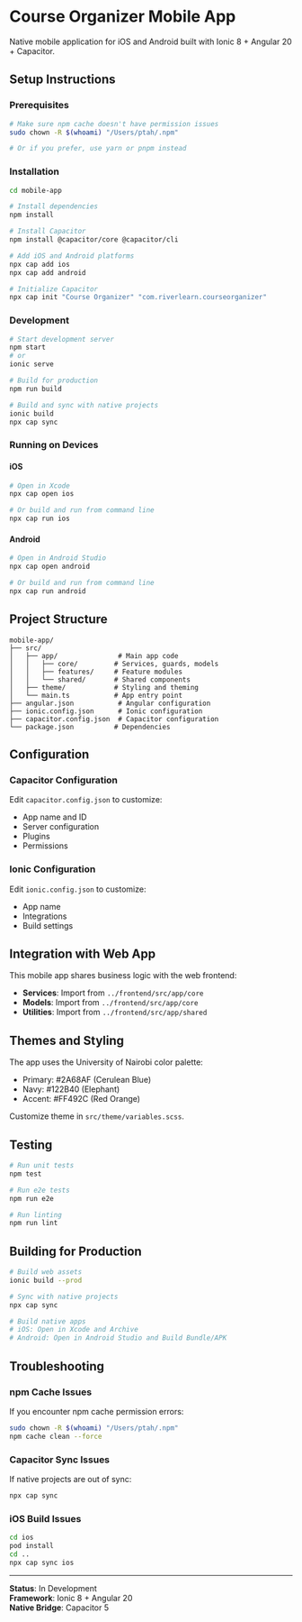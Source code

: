 # Course Organizer Mobile App

Native mobile application for iOS and Android built with Ionic 8 + Angular 20 + Capacitor.

## Setup Instructions

### Prerequisites

```bash
# Make sure npm cache doesn't have permission issues
sudo chown -R $(whoami) "/Users/ptah/.npm"

# Or if you prefer, use yarn or pnpm instead
```

### Installation

```bash
cd mobile-app

# Install dependencies
npm install

# Install Capacitor
npm install @capacitor/core @capacitor/cli

# Add iOS and Android platforms
npx cap add ios
npx cap add android

# Initialize Capacitor
npx cap init "Course Organizer" "com.riverlearn.courseorganizer"
```

### Development

```bash
# Start development server
npm start
# or
ionic serve

# Build for production
npm run build

# Build and sync with native projects
ionic build
npx cap sync
```

### Running on Devices

#### iOS
```bash
# Open in Xcode
npx cap open ios

# Or build and run from command line
npx cap run ios
```

#### Android
```bash
# Open in Android Studio
npx cap open android

# Or build and run from command line
npx cap run android
```

## Project Structure

```
mobile-app/
├── src/
│   ├── app/               # Main app code
│   │   ├── core/         # Services, guards, models
│   │   ├── features/     # Feature modules
│   │   └── shared/       # Shared components
│   ├── theme/            # Styling and theming
│   └── main.ts           # App entry point
├── angular.json           # Angular configuration
├── ionic.config.json      # Ionic configuration
├── capacitor.config.json  # Capacitor configuration
└── package.json          # Dependencies
```

## Configuration

### Capacitor Configuration

Edit `capacitor.config.json` to customize:
- App name and ID
- Server configuration
- Plugins
- Permissions

### Ionic Configuration

Edit `ionic.config.json` to customize:
- App name
- Integrations
- Build settings

## Integration with Web App

This mobile app shares business logic with the web frontend:

- **Services**: Import from `../frontend/src/app/core`
- **Models**: Import from `../frontend/src/app/core`
- **Utilities**: Import from `../frontend/src/app/shared`

## Themes and Styling

The app uses the University of Nairobi color palette:
- Primary: #2A68AF (Cerulean Blue)
- Navy: #122B40 (Elephant)
- Accent: #FF492C (Red Orange)

Customize theme in `src/theme/variables.scss`.

## Testing

```bash
# Run unit tests
npm test

# Run e2e tests
npm run e2e

# Run linting
npm run lint
```

## Building for Production

```bash
# Build web assets
ionic build --prod

# Sync with native projects
npx cap sync

# Build native apps
# iOS: Open in Xcode and Archive
# Android: Open in Android Studio and Build Bundle/APK
```

## Troubleshooting

### npm Cache Issues

If you encounter npm cache permission errors:
```bash
sudo chown -R $(whoami) "/Users/ptah/.npm"
npm cache clean --force
```

### Capacitor Sync Issues

If native projects are out of sync:
```bash
npx cap sync
```

### iOS Build Issues

```bash
cd ios
pod install
cd ..
npx cap sync ios
```

---

**Status**: In Development  
**Framework**: Ionic 8 + Angular 20  
**Native Bridge**: Capacitor 5

